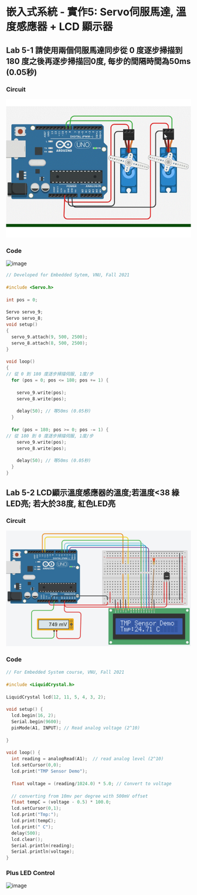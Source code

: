 # 嵌入式系統 - 實作5: Servo伺服馬達, 溫度感應器 + LCD 顯示器


## Lab 5-1 請使用兩個伺服馬達同步從 0 度逐步掃描到 180 度之後再逐步掃描回0度, 每步的間隔時間為50ms (0.05秒)

### Circuit

![image](https://github.com/Grace-TA/ES-Fall2021/blob/main/image/servo.gif)

### Code

![image](https://user-images.githubusercontent.com/89304181/138576789-3d0858a9-5b8e-4412-a713-961d61791e5b.png)


````C
// Developed for Embedded Sytem, VNU, Fall 2021

#include <Servo.h>

int pos = 0;

Servo servo_9;
Servo servo_8;
void setup()
{
  servo_9.attach(9, 500, 2500);
  servo_8.attach(8, 500, 2500);  
}

void loop()
{
// 從 0 到 180 度逐步掃描伺服, 1度/步
  for (pos = 0; pos <= 180; pos += 1) {

    servo_9.write(pos);
    servo_8.write(pos);       

    delay(50); // 等50ms (0.05秒)
  }
  
  for (pos = 180; pos >= 0; pos -= 1) {
// 從 180 到 0 度逐步掃描伺服, 1度/步
    servo_9.write(pos);
    servo_8.write(pos);        

    delay(50); // 等50ms (0.05秒)
  }
}

````


## Lab 5-2 LCD顯示溫度感應器的溫度;若溫度<38 綠LED亮; 若大於38度, 紅色LED亮

### Circuit

![image](https://github.com/Grace-TA/ES-Fall2021/blob/main/image/TempSensor.png)


### Code
````C
// For Embedded System course, VNU, Fall 2021 

#include <LiquidCrystal.h>

LiquidCrystal lcd(12, 11, 5, 4, 3, 2);

void setup() {
  lcd.begin(16, 2);
  Serial.begin(9600);	
  pinMode(A1, INPUT); // Read analog voltage (2^10)

}

void loop() {
  int reading = analogRead(A1);  // read analog level (2^10)
  lcd.setCursor(0,0);  
  lcd.print("TMP Sensor Demo");

  float voltage = (reading/1024.0) * 5.0; // Convert to voltage
  
  // converting from 10mv per degree with 500mV offset  
  float tempC = (voltage - 0.5) * 100.0; 
  lcd.setCursor(0,1);
  lcd.print("Tmp:");
  lcd.print(tempC);
  lcd.print(" C");
  delay(500);
  lcd.clear();
  Serial.println(reading);
  Serial.println(voltage);  
}
````

### Plus LED Control

![image](https://user-images.githubusercontent.com/89304181/138580142-b286feb8-36db-49ae-9684-a780e3d3505d.png)

